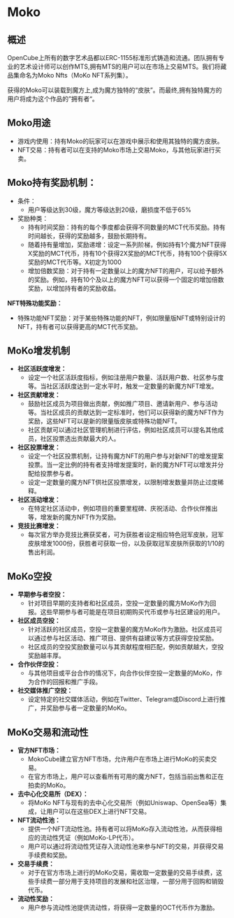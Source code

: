 # Moko

## 概述

OpenCube上所有的数字艺术品都以ERC-1155标准形式铸造和流通。团队拥有专业的艺术设计师可以创作MTS,拥有MTS的用户可以在市场上交易MTS。我们将藏品集命名为Moko Nfts（MoKo NFT系列集）。

获得的Moko可以装载到魔方上,成为魔方独特的“皮肤”。而最终,拥有独特魔方的用户将成为这个作品的”拥有者“。



## Moko用途

* 游戏内使用：持有Moko的玩家可以在游戏中展示和使用其独特的魔方皮肤。
* NFT交易：持有者可以在支持的Moko市场上交易Moko，与其他玩家进行买卖。



## Moko**持有奖励机制：**

* 条件：
  * 用户等级达到30级，魔方等级达到20级，磨损度不低于65%
* 奖励种类：
  * 持有时间奖励：持有的每个季度都会获得不同数量的MCT代币奖励。持有时间越长，获得的奖励越多，鼓励长期持有。
  * 随着持有量增加，奖励递增：设定一系列阶梯，例如持有1个魔方NFT获得X奖励的MCT代币，持有10个获得2X奖励的MCT代币，持有100个获得5X奖励的MCT代币等。X初定为1000
  * 增加倍数奖励：对于持有一定数量以上的魔方NFT的用户，可以给予额外的奖励。例如，持有10个及以上的魔方NFT可以获得一个固定的增加倍数奖励，以增加持有者的奖励收益。

**NFT特殊功能奖励：**

* 特殊功能NFT奖励：对于某些特殊功能的NFT，例如限量版NFT或特别设计的NFT，持有者可以获得更高的MCT代币奖励。



## MoKo增发机制

* **社区活跃度增发：**
  * 设定一个社区活跃度指标，例如注册用户数量、活跃用户数、社区参与度等。当社区活跃度达到一定水平时，触发一定数量的新魔方NFT增发。
* **社区贡献增发：**
  * 鼓励社区成员为项目做出贡献，例如推广项目、邀请新用户、参与活动等。当社区成员的贡献达到一定标准时，他们可以获得新的魔方NFT作为奖励，这些NFT可以是新的限量版皮肤或特殊功能NFT。
  * 社区贡献可以通过社区管理机制进行评估，例如社区成员可以提名其他成员，社区投票选出贡献最大的人。
* **社区投票增发：**
  * 设定一个社区投票机制，让持有魔方NFT的用户参与对新NFT的增发提案投票。当一定比例的持有者支持增发提案时，新的魔方NFT可以增发并分配给投票参与者。
  * 设定一定数量的魔方NFT供社区投票增发，以限制增发数量并防止过度稀释。
* **社区活动增发：**
  * 在特定社区活动中，例如项目的重要里程碑、庆祝活动、合作伙伴推出等，增发新的魔方NFT作为奖励。
* **竞技比赛增发：**
  * 每次官方举办竞技比赛获奖者，可为获胜者设定相应特色冠军皮肤，冠军皮肤增发1000份，获胜者可获取一份，以及获取冠军皮肤所获取的1/10的售出利润。



## MoKo空投

* **早期参与者空投：**
  * 针对项目早期的支持者和社区成员，空投一定数量的魔方MoKo作为回报。这些早期参与者可能是在项目初期购买代币或参与社区建设的用户。
* **社区成员空投：**
  * 针对活跃的社区成员，空投一定数量的魔方MoKo作为激励。社区成员可以通过参与社区活动、推广项目、提供有益建议等方式获得空投奖励。
  * 社区成员的空投奖励数量可以与其贡献程度相匹配，例如贡献越大，空投奖励越丰厚。
* **合作伙伴空投：**
  * 与其他项目或平台合作的情况下，向合作伙伴空投一定数量的MoKo，作为合作的回报和推广手段。
* **社交媒体推广空投：**
  * 设定特定的社交媒体活动，例如在Twitter、Telegram或Discord上进行推广，并奖励参与者一定数量的MoKo。



## MoKo交易和流动性

* **官方NFT市场：**
  * MokoCube建立官方NFT市场，允许用户在市场上进行MoKo的买卖交易。
  * 在官方市场上，用户可以查看所有可用的魔方NFT，包括当前出售和正在拍卖的MoKo。
* **去中心化交易所（DEX）：**
  * 将MoKo NFT与现有的去中心化交易所（例如Uniswap、OpenSea等）集成，让用户可以在这些DEX上进行NFT交易。
* **NFT流动性池：**
  * 提供一个NFT流动性池。持有者可以将MoKo存入流动性池，从而获得相应的流动性凭证（例如MoKo-LP代币）。
  * 用户可以通过将流动性凭证存入流动性池来参与NFT的交易，并获得交易手续费和奖励。
* **交易手续费：**
  * 对于在官方市场上进行的MoKo交易，需收取一定数量的交易手续费，这些手续费一部分用于支持项目的发展和社区治理，一部分用于回购和销毁代币。
* **流动性奖励：**
  * 用户参与流动性池提供流动性，将获得一定数量的OCT代币作为激励。
